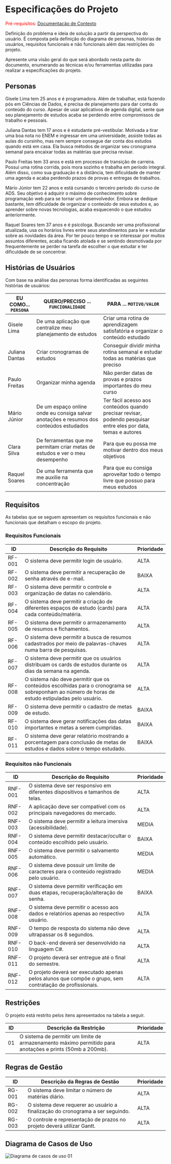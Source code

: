 # Especificações do Projeto

<span style="color:red">Pré-requisitos: <a href="1-Documentação de Contexto.md"> Documentação de Contexto</a></span>

Definição do problema e ideia de solução a partir da perspectiva do usuário. É composta pela definição do  diagrama de personas, histórias de usuários, requisitos funcionais e não funcionais além das restrições do projeto.

Apresente uma visão geral do que será abordado nesta parte do documento, enumerando as técnicas e/ou ferramentas utilizadas para realizar a especificações do projeto.

## Personas

Gisele Lima tem 25 anos e é programadora. Além de trabalhar, está fazendo pós em Ciências de Dados, e precisa de planejamento para dar conta do conteúdo do curso. Apesar de usar aplicativos de agenda digital, sente que seu planejamento de estudos acaba se perdendo entre compromissos de trabalho e pessoais. 

Juliana Dantas tem 17 anos e é estudante pré-vestibular. Motivada a tirar uma boa nota no ENEM e ingressar em uma universidade, assiste todas as aulas do cursinho, mas nem sempre consegue dar conta dos estudos quando está em casa. Ela busca métodos de organizar seu cronograma semanal para encaixar todas as matérias que precisa revisar. 

Paulo Freitas tem 33 anos e está em processo de transição de carreira. Possui uma rotina corrida, pois mora sozinho e trabalha em período integral. Além disso, como sua graduação é a distância, tem dificuldade de manter uma agenda e acaba perdendo prazos de provas e entregas de trabalhos. 

Mário Júnior tem 22 anos e está cursando o terceiro período do curso de ADS. Seu objetivo é adquirir o máximo de conhecimento sobre programação web para se tornar um desenvolvedor. Embora se dedique bastante, tem dificuldade de organizar o conteúdo de seus estudos e, ao aprender sobre novas tecnologias, acaba esquecendo o que estudou anteriormente.  

Raquel Soares tem 37 anos e é psicóloga. Buscando ser uma profissional atualizada, usa os horários livres entre seus atendimentos para ler e estudar sobre as novidades da área. Por ter pouco tempo e se interessar por muitos assuntos diferentes, acaba ficando atolada e se sentindo desmotivada por frequentemente se perder na tarefa de escolher o que estudar e ter dificuldade de se concentrar. 


## Histórias de Usuários

Com base na análise das personas forma identificadas as seguintes histórias de usuários:

|EU COMO... `PERSONA`| QUERO/PRECISO ... `FUNCIONALIDADE` |PARA ... `MOTIVO/VALOR`                 |
|--------------------|------------------------------------|----------------------------------------|
|Gisele Lima | De uma aplicação que centralize meu planejamento de estudos | Criar uma rotina de aprendizagem satisfatória e organizar o conteúdo estudado |
|Juliana Dantas | Criar cronogramas de estudos | Conseguir dividir minha rotina semanal e estudar todas as matérias que preciso |
|Paulo Freitas | Organizar minha agenda | Não perder datas de provas e prazos importantes do meu curso|
|Mário Júnior | De um espaço online onde eu consiga salvar anotações e resumos dos conteúdos estudados| Ter fácil acesso aos conteúdos quando precisar revisar, podendo pesquisar entre eles por data, temas e autores|
|Clara Silva | De ferramentas que me permitam criar metas de estudos e ver o meu desempenho| Para que eu possa me motivar dentro dos meus objetivos |
|Raquel Soares | De uma ferramenta que me auxilie na concentração | Para que eu consiga aproveitar todo o tempo livre que possuo para meus estudos |

## Requisitos

As tabelas que se seguem apresentam os requisitos funcionais e não funcionais que detalham o escopo do projeto.

### Requisitos Funcionais

|ID    | Descrição do Requisito  | Prioridade |
|------|-----------------------------------------|----|
|RF-001| O sistema deve permitir login de usuário. | ALTA |
|RF-002| O sistema deve permitir a recuperação de senha através de e-mail. | BAIXA |
|RF-003| O sistema deve permitir o controle e organização de datas no calendário. | ALTA |
|RF-004| O sistema deve permitir a criação de diferentes espaços de estudo (cards) para cada conteúdo/matéria. | ALTA |
|RF-005| O sistema deve permitir o armazenamento de resumos e fichamentos. | ALTA |
|RF-006| O sistema deve permitir a busca de resumos cadastrados por meio de palavras-chaves numa barra de pesquisas. | ALTA |
|RF-007| O sistema deve permitir que os usuários distribuam os cards de estudos durante os dias da semana na agenda. | ALTA |
|RF-008| O sistema não deve permitir que os conteúdos escolhidas para o cronograma se sobreponham ao número de horas de estudo estipuladas pelo usuário. | ALTA |
|RF-009| O sistema deve permitir o cadastro de metas de estudo. | BAIXA |
|RF-010| O sistema deve gerar notificações das datas importantes e metas a serem cumpridas. | BAIXA |
|RF-011| O sistema deve gerar relatório mostrando a porcentagem para conclusão de metas de estudos e dados sobre o tempo estudado. | BAIXA |

### Requisitos não Funcionais

|ID     | Descrição do Requisito  |Prioridade |
|-------|-------------------------|----|
|RNF-001| O sistema deve ser responsivo em diferentes dispositivos e tamanhos de telas. | ALTA |
|RNF-002| A aplicação deve ser compatível com os principais navegadores do mercado. | ALTA |
|RNF-003| O sistema deve permitir a leitura imersiva (acessibilidade). | MEDIA |
|RNF-004| O sistema deve permitir destacar/ocultar o conteúdo escolhido pelo usuário. | BAIXA | 
|RNF-005| O sistema deve permitir o salvamento automático. | MEDIA |
|RNF-006| O sistema deve possuir um limite de caracteres para o conteúdo registrado pelo usuário. | MEDIA |
|RNF-007| O sistema deve permitir verificação em duas etapas, recuperação/alteração de senha. | BAIXA |
|RNF-008| O sistema deve permitir o acesso aos dados e relatórios apenas ao respectivo usuário. | ALTA |
|RNF-009| O tempo de resposta do sistema não deve ultrapassar os 8 segundos. | ALTA |
|RNF-010| O back-end deverá ser desenvolvido na linguagem C#. | ALTA | 
|RNF-011| O projeto deverá ser entregue até o final do semestre. | ALTA |
|RNF-012| O projeto deverá ser executado apenas pelos alunos que compõe o grupo, sem contratação de profissionais. | ALTA |

## Restrições

O projeto está restrito pelos itens apresentados na tabela a seguir.

|ID| Descrição da Restrição                |Prioridade |
|--|---------------------------------------------------|----|
|01| O sistema de permitir um limite de armazenamento máximo permitido para anotações e prints (50mb a 200mb). | ALTA |

## Regras de Gestão

|ID| Descrição da Regras de Gestão                     |Prioridade |
|--|---------------------------------------------------|----|
|RG-001| O sistema deve limitar o número de matérias diário. | ALTA |
|RG-002| O sistema deve requerer ao usuário a finalização do cronograma a ser seguindo. | ALTA |
|RG-003| O controle e representação de prazos no projeto deverá utilizar Gantt. | ALTA |


## Diagrama de Casos de Uso

<!-- ATUALIZAR COM A VERSÃO MAIS RECENTE GERADA NO ASTAH -->
![Diagrama de casos de uso 01](https://github.com/ICEI-PUC-Minas-PMV-ADS/pmv-ads-2023-2-e2-proj-int-t4-studyset/assets/129237541/ee89cefb-c4e6-409e-aa17-b5886193c1ce)

